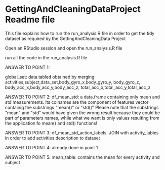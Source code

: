 GettingAndCleaningDataProject Readme file
==========================================

This file explains how to run the run_analysis.R file 
in order to get the tidy dataset as required by the 
GettingAndCleaningData Project

Open an RStudio session and open the run_analysis.R file

run all the code in the run_analysis.R file 


ANSWER TO POINT 1:

global_set: data.tabled obtained by merging activities,subject,data_set,body_gyro_x,body_gyro_y, body_gyro_z, body_acc_x,body_acc_y,body_acc_z, total_acc_x,total_acc_y,total_acc_z 

ANSWER TO POINT 2:
df_mean_std: a data.frame containing only mean and std measurements. Its colnames are 
the component of features vector containig the substrings "mean()" or "std()"
Please note that the substrings "mean" and "std" would have given the wrong result
because they could be part of parameters names, while what we want is only
values resulting from the application fo mean() and std() functions!

ANSWER TO POINT 3:
df_mean_std_action_labels: JOIN with activity_lables in order to add activities description to dataset

ANSWER TO POINT 4:
already done in point 1

ANSWER TO POINT 5:
mean_table: contains the mean for every activity and subject
